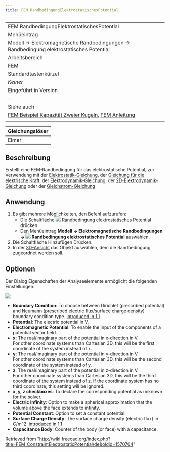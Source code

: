 ```yaml
---
title: FEM RandbedingungElektrostatischesPotential
---
```

|  |
| --- |
| FEM RandbedingungElektrostatischesPotential |
| Menüeintrag |
| Modell → Elektromagnetische Randbedingungen → Randbedingung elektrostatisches Potential |
| Arbeitsbereich |
| [FEM](/FEM_Workbench/de "FEM Workbench/de") |
| Standardtastenkürzel |
| *Keiner* |
| Eingeführt in Version |
| - |
| Siehe auch |
| [FEM Beispiel Kapazität Zweier Kugeln](/FEM_Example_Capacitance_Two_Balls/de "FEM Example Capacitance Two Balls/de"), [FEM Anleitung](/FEM_tutorial/de "FEM tutorial/de") |
|  |

| Gleichungslöser |
| --- |
| Elmer |

## Beschreibung

Erstellt eine FEM-Randbedingung für das elektrostatische Potential, zur Verwendung mit der [Elektrostatik-Gleichung](/FEM_EquationElectrostatic/de "FEM EquationElectrostatic/de"), der [Gleichung für die elektrische Kraft](/FEM_EquationElectricforce/de "FEM EquationElectricforce/de"), der
[Elektrodynamik-Gleichung](/FEM_EquationMagnetodynamic/de "FEM EquationMagnetodynamic/de"), der [2D-Elektrodynamik-Gleichung](/FEM_EquationMagnetodynamic2D/de "FEM EquationMagnetodynamic2D/de") oder der [Gleichstrom-Gleichung](/FEM_EquationStaticCurrent/de "FEM EquationStaticCurrent/de")

## Anwendung

1. Es gibt mehrere Möglichkeiten, den Befehl aufzurufen:
   * Die Schaltfläche ![](/images/FEM_ConstraintElectrostaticPotential.svg) Randbedingung elektrostatisches Potential drücken
   * Den Menüeintrag **Modell → Elektromagnetische Randbedingungen → ![](/images/FEM_ConstraintElectrostaticPotential.svg) Randbedingung elektrostatisches Potential** auswählen.
2. Die Schaltfläche Hinzufügen Drücken.
3. In der [3D-Ansicht](/3D_view/de "3D view/de") das Objekt auswählen, dem die Randbedingung zugeordnet werden soll.

## Optionen

Der Dialog Eigenschaften der Analyseelemente ermöglicht die folgenden Einstellungen:

![](/images/FEM_ElectrostaticPotential_dialog.png)

* **Boundary Condition**: To choose between Dirichlet (prescribed potential) and Neumann (prescribed electric flux/surface charge density) boundary condition type. [introduced in 1.1](/Release_notes_1.1 "Release notes 1.1")
* **Potential**: The electric potential in V.
* **Electromagnetic Potential**: To enable the input of the components of a potential vector field.
* **x**: The real/imaginary part of the potential in x-direction in V.  
   For other coordinate systems than Cartesian 3D, this will be the first coordinate of the system instead of x.
* **y**: The real/imaginary part of the potential in y-direction in V.  
   For other coordinate systems than Cartesian 3D, this will be the second coordinate of the system instead of y.
* **z**: The real/imaginary part of the potential in z-direction in V.  
   For other coordinate systems than Cartesian 3D, this will be the third coordinate of the system instead of z. If the coordinate system has no third coordinate, this setting will be ignored.
* **x, y, z checkboxes**: To declare the corresponding potential as unknown for the solver.
* **Electric Infinity**: Option to make a spherical approximation that the volume above the face extends to infinity.
* **Potential Constant**: Option to set a constant potential.
* **Surface Charge Density**: The surface charge density (electric flux) in C/m^2. [introduced in 1.1](/Release_notes_1.1 "Release notes 1.1")
* **Capacitance Body**: Counter of the body (or face) with a capacitance.

Retrieved from "<http://wiki.freecad.org/index.php?title=FEM_ConstraintElectrostaticPotential/de&oldid=1570704>"